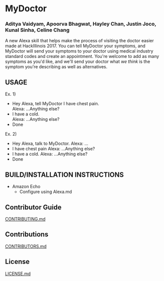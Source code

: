 # MyDoctor
### Aditya Vaidyam, Apoorva Bhagwat, Hayley Chan, Justin Joco, Kunal Sinha, Celine Chang 

A new Alexa skill that helps make the process of visiting the doctor easier made at HackIllinois 2017. You can tell MyDoctor your symptoms, and MyDoctor will send your symptoms to your doctor using medical industry standard codes and create an appointment. You're welcome to add as many symptoms as you'd like, and we'll send your doctor what *we think* is the symptom you're describing as well as alternatives.

## USAGE
Ex. 1)
  * Hey Alexa, tell MyDoctor I have chest pain.<br>
  Alexa: ...Anything else?
  * I have a cold.<br>
  Alexa: ...Anything else?
  * Done
  
Ex. 2)
  * Hey Alexa, talk to MyDoctor.
  Alexa: ...
  * I have chest pain
  Alexa: ...Anything else?
  * I have a cold.
  Alexa: ...Anything else?
  * Done
  
## BUILD/INSTALLATION INSTRUCTIONS
  * Amazon Echo
    * Configure using Alexa.md

## Contributor Guide
[CONTRIBUTING.md](CONTRIBUTING.md)

## Contributions
[CONTRIBUTORS.md](CONTRIBUTORS.md)

## License 
[LICENSE.md](LICENSE.md)
